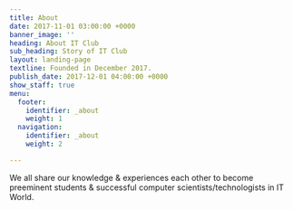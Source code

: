 ```yaml
---
title: About
date: 2017-11-01 03:00:00 +0000
banner_image: ''
heading: About IT Club
sub_heading: Story of IT Club
layout: landing-page
textline: Founded in December 2017.
publish_date: 2017-12-01 04:00:00 +0000
show_staff: true
menu:
  footer:
    identifier: _about
    weight: 1
  navigation:
    identifier: _about
    weight: 2

---
```

We all share our knowledge & experiences each other to become preeminent students & successful computer scientists/technologists in IT World.